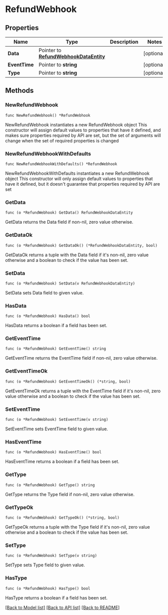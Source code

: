 # RefundWebhook

## Properties

Name | Type | Description | Notes
------------ | ------------- | ------------- | -------------
**Data** | Pointer to [**RefundWebhookDataEntity**](RefundWebhookDataEntity.md) |  | [optional] 
**EventTime** | Pointer to **string** |  | [optional] 
**Type** | Pointer to **string** |  | [optional] 

## Methods

### NewRefundWebhook

`func NewRefundWebhook() *RefundWebhook`

NewRefundWebhook instantiates a new RefundWebhook object
This constructor will assign default values to properties that have it defined,
and makes sure properties required by API are set, but the set of arguments
will change when the set of required properties is changed

### NewRefundWebhookWithDefaults

`func NewRefundWebhookWithDefaults() *RefundWebhook`

NewRefundWebhookWithDefaults instantiates a new RefundWebhook object
This constructor will only assign default values to properties that have it defined,
but it doesn't guarantee that properties required by API are set

### GetData

`func (o *RefundWebhook) GetData() RefundWebhookDataEntity`

GetData returns the Data field if non-nil, zero value otherwise.

### GetDataOk

`func (o *RefundWebhook) GetDataOk() (*RefundWebhookDataEntity, bool)`

GetDataOk returns a tuple with the Data field if it's non-nil, zero value otherwise
and a boolean to check if the value has been set.

### SetData

`func (o *RefundWebhook) SetData(v RefundWebhookDataEntity)`

SetData sets Data field to given value.

### HasData

`func (o *RefundWebhook) HasData() bool`

HasData returns a boolean if a field has been set.

### GetEventTime

`func (o *RefundWebhook) GetEventTime() string`

GetEventTime returns the EventTime field if non-nil, zero value otherwise.

### GetEventTimeOk

`func (o *RefundWebhook) GetEventTimeOk() (*string, bool)`

GetEventTimeOk returns a tuple with the EventTime field if it's non-nil, zero value otherwise
and a boolean to check if the value has been set.

### SetEventTime

`func (o *RefundWebhook) SetEventTime(v string)`

SetEventTime sets EventTime field to given value.

### HasEventTime

`func (o *RefundWebhook) HasEventTime() bool`

HasEventTime returns a boolean if a field has been set.

### GetType

`func (o *RefundWebhook) GetType() string`

GetType returns the Type field if non-nil, zero value otherwise.

### GetTypeOk

`func (o *RefundWebhook) GetTypeOk() (*string, bool)`

GetTypeOk returns a tuple with the Type field if it's non-nil, zero value otherwise
and a boolean to check if the value has been set.

### SetType

`func (o *RefundWebhook) SetType(v string)`

SetType sets Type field to given value.

### HasType

`func (o *RefundWebhook) HasType() bool`

HasType returns a boolean if a field has been set.


[[Back to Model list]](../README.md#documentation-for-models) [[Back to API list]](../README.md#documentation-for-api-endpoints) [[Back to README]](../README.md)


